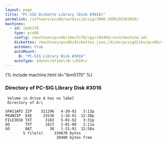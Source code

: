 ```yaml
---
layout: page
title: "PC-SIG Diskette Library (Disk #3016)"
permalink: /software/pcx86/sw/misc/pcsig/3000-3999/DISK3016/
machines:
  - id: ibm5170
    type: pcx86
    config: /machines/pcx86/ibm/5170/cga/1024kb/rev3/machine.xml
    diskettes: /machines/pcx86/diskettes.json,/disks/pcsigdisks/pcx86/diskettes.json
    autoGen: true
    autoMount:
      B: "PC-SIG Library Disk #3016"
    autoType: $date\r$time\rB:\rDIR\r
---
```


{% include machine.html id="ibm5170" %}

### Directory of PC-SIG Library Disk #3016

     Volume in drive A has no label
     Directory of A:\

    SFW11AP2 ZIP    311296   4-30-92   3:13p
    PKUNZIP  EXE     23536   1-16-91  12:38p
    FILE3016 TXT      3183   5-01-92   3:31p
    GO       TXT      1617   1-01-80   2:11a
    GO       BAT        38   1-31-91  12:58a
            5 file(s)     339670 bytes
                           20480 bytes free
